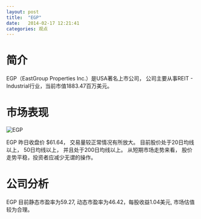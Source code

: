 ```yaml
---
layout: post
title:  "EGP"
date:   2014-02-17 12:21:41
categories: 观点
---
```


# 简介
EGP（EastGroup Properties Inc.）是USA著名上市公司，
公司主要从事REIT - Industrial行业，当前市值1883.47百万美元。

# 市场表现

![EGP](http://finviz.com/chart.ashx?t=EGP&ty=c&ta=1&p=d&s=l)

EGP 昨日收盘价 $61.64，
交易量较正常情况有所放大。
目前股价处于20日均线以上，
50日均线以上，
并且处于200日均线以上。
从短期市场走势来看，
股价走势平稳，投资者应减少无谓的操作。

# 公司分析
EGP 目前静态市盈率为59.27, 动态市盈率为46.42，每股收益1.04美元,
市场估值较为合理。
